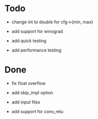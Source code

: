 # Todo

* change int to double for cfg->{min, max}

* add support for winograd

* add quick testing

* add performance testing

# Done

* fix float overflow

* add skip_impl option

* add input files

* add support for conv_relu
